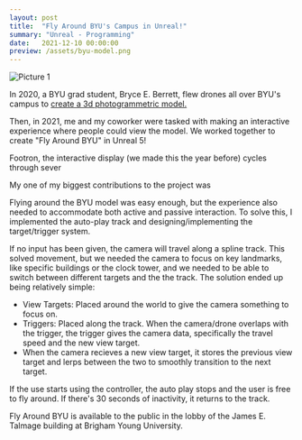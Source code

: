 ```yaml
---
layout: post
title:  "Fly Around BYU's Campus in Unreal!"
summary: "Unreal - Programming"
date:   2021-12-10 00:00:00
preview: /assets/byu-model.png
---
```


![Picture 1](/assets/byu-model.png)

In 2020, a BYU grad student, Bryce E. Berrett, flew drones all over BYU's campus to [create a 3d photogrammetric model.](https://magazine.byu.edu/article/3d-byu-campus-tour/)

Then, in 2021, me and my coworker were tasked with making an interactive experience where people could view the model. We worked together to create "Fly Around BYU" in Unreal 5! 

Footron, the interactive display (we made this the year before) cycles through sever

My one of my biggest contributions to the project was 

Flying around the BYU model was easy enough, but the experience also needed to accommodate both active and passive interaction. To solve this, I implemented the auto-play track and designing/implementing the target/trigger system.

If no input has been given, the camera will travel along a spline track. This solved movement, but we needed the camera to focus on key landmarks, like specific buildings or the clock tower, and we needed to be able to switch between different targets and the the track. The solution ended up being relatively simple:

- View Targets: Placed around the world to give the camera something to focus on.
- Triggers: Placed along the track. When the camera/drone overlaps with the trigger, the trigger gives the camera data, specifically the travel speed and the new view target.
- When the camera recieves a new view target, it stores the previous view target and lerps between the two to smoothly transition to the next target.

If the use starts using the controller, the auto play stops and the user is free to fly around. If there's 30 seconds of inactivity, it returns to the track.

Fly Around BYU is available to the public in the lobby of the James E. Talmage building at Brigham Young University.